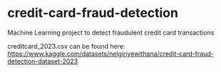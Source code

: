 # credit-card-fraud-detection
Machine Learning project to detect fraudulent credit card transactions



creditcard_2023.csv can be found here: https://www.kaggle.com/datasets/nelgiriyewithana/credit-card-fraud-detection-dataset-2023
